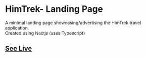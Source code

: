# HimTrek- Landing Page
A minimal landing page showcasing/advertising the HimTrek travel application. <br>
Created using Nextjs (uses Typescript) 

## [See Live](https://himtrekdemo.netlify.app/)
